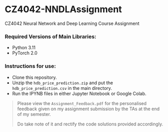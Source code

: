 # CZ4042-NNDLAssignment
CZ4042 Neural Network and Deep Learning Course Assignment

### Required Versions of Main Libraries:
* Python 3.11
* PyTorch 2.0  

### Instructions for use:
* Clone this repository.
* Unzip the `hdb_price_prediction.zip` and put the `hdb_price_prediction.csv` in the main directory.
* Run the IPYNB files in either Jupyter Notebook or Google Colab.
> Please view the `Assignment_Feedback.pdf` for the personalised feedback given on my assignment submission by the TAs at the end of my semester.
> 
> Do take note of it and rectify the code solutions provided accordingly.
